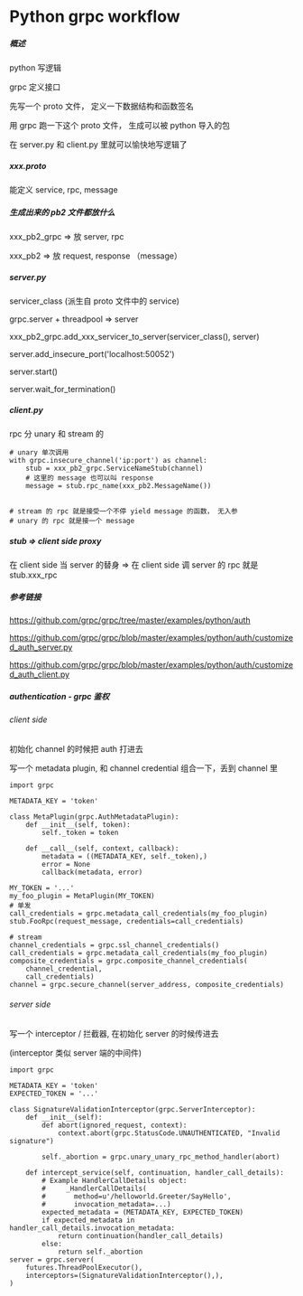 # Python grpc workflow

##### 概述

python 写逻辑

grpc 定义接口

先写一个 proto 文件， 定义一下数据结构和函数签名

用 grpc 跑一下这个 proto 文件， 生成可以被 python 导入的包

在 server.py 和 client.py 里就可以愉快地写逻辑了

##### xxx.proto

能定义 service, rpc, message

##### 生成出来的 pb2 文件都放什么

xxx_pb2_grpc => 放 server, rpc

xxx_pb2 => 放 request, response （message）

##### server.py

servicer_class (派生自 proto 文件中的 service)

grpc.server + threadpool => server

xxx_pb2_grpc.add_xxx_servicer_to_server(servicer_class(), server)

server.add_insecure_port('localhost:50052')

server.start()

server.wait_for_termination()

##### client.py

rpc 分 unary 和 stream 的

```python3
# unary 单次调用
with grpc.insecure_channel('ip:port') as channel:
    stub = xxx_pb2_grpc.ServiceNameStub(channel)
    # 这里的 message 也可以叫 response
    message = stub.rpc_name(xxx_pb2.MessageName())
    
    
# stream 的 rpc 就是接受一个不停 yield message 的函数， 无入参
# unary 的 rpc 就是接一个 message
```

##### stub => client side proxy

在 client side 当 server 的替身 => 在 client side 调 server 的 rpc 就是 stub.xxx_rpc



##### 参考链接

https://github.com/grpc/grpc/tree/master/examples/python/auth

https://github.com/grpc/grpc/blob/master/examples/python/auth/customized_auth_server.py

https://github.com/grpc/grpc/blob/master/examples/python/auth/customized_auth_client.py

##### authentication - grpc 鉴权

###### client side

初始化 channel 的时候把 auth 打进去

写一个 metadata plugin, 和 channel credential 组合一下，丢到 channel 里

```python3
import grpc

METADATA_KEY = 'token'

class MetaPlugin(grpc.AuthMetadataPlugin):
    def __init__(self, token):
        self._token = token

    def __call__(self, context, callback):
        metadata = ((METADATA_KEY, self._token),)
        error = None
        callback(metadata, error)

MY_TOKEN = '...'
my_foo_plugin = MetaPlugin(MY_TOKEN)
# 单发
call_credentials = grpc.metadata_call_credentials(my_foo_plugin)
stub.FooRpc(request_message, credentials=call_credentials)

# stream
channel_credentials = grpc.ssl_channel_credentials()
call_credentials = grpc.metadata_call_credentials(my_foo_plugin)
composite_credentials = grpc.composite_channel_credentials(
    channel_credential,
    call_credentials)
channel = grpc.secure_channel(server_address, composite_credentials)

```



###### server side

写一个 interceptor / 拦截器, 在初始化 server 的时候传进去

(interceptor 类似 server 端的中间件)

```python3
import grpc

METADATA_KEY = 'token'
EXPECTED_TOKEN = '...'

class SignatureValidationInterceptor(grpc.ServerInterceptor):
    def __init__(self):
        def abort(ignored_request, context):
            context.abort(grpc.StatusCode.UNAUTHENTICATED, "Invalid signature")

        self._abortion = grpc.unary_unary_rpc_method_handler(abort)

    def intercept_service(self, continuation, handler_call_details):
        # Example HandlerCallDetails object:
        #     _HandlerCallDetails(
        #       method=u'/helloworld.Greeter/SayHello',
        #       invocation_metadata=...)
        expected_metadata = (METADATA_KEY, EXPECTED_TOKEN)
        if expected_metadata in handler_call_details.invocation_metadata:
            return continuation(handler_call_details)
        else:
            return self._abortion
server = grpc.server(
    futures.ThreadPoolExecutor(),
    interceptors=(SignatureValidationInterceptor(),),
)

```







